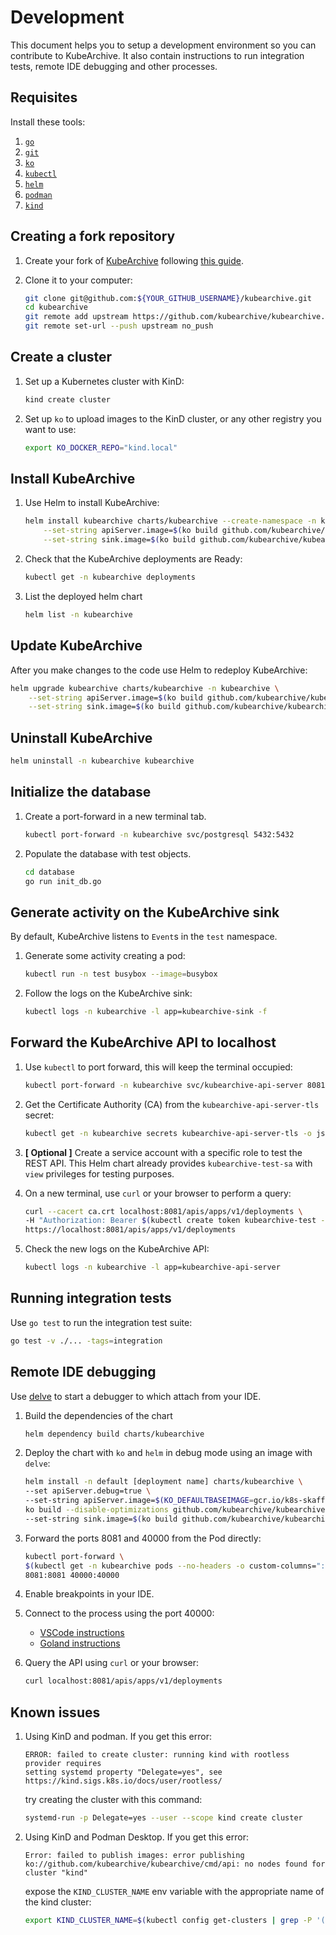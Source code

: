 # Development

This document helps you to setup a development environment so you can contribute
to KubeArchive. It also contain instructions to run integration tests, remote IDE
debugging and other processes.

## Requisites

Install these tools:

1. [`go`](https://golang.org/doc/install)
1. [`git`](https://help.github.com/articles/set-up-git/)
1. [`ko`](https://github.com/google/ko)
1. [`kubectl`](https://kubernetes.io/docs/tasks/tools/install-kubectl/)
1. [`helm`](https://helm.sh/docs/intro/install/)
1. [`podman`](https://podman.io/docs/installation)
1. [`kind`](https://kind.sigs.k8s.io/docs/user/quick-start/)

## Creating a fork repository

1. Create your fork of [KubeArchive](https://github.com/kubearchive/kubearchive)
  following [this guide](https://help.github.com/articles/fork-a-repo/).
1. Clone it to your computer:
  
    ```bash
    git clone git@github.com:${YOUR_GITHUB_USERNAME}/kubearchive.git
    cd kubearchive
    git remote add upstream https://github.com/kubearchive/kubearchive.git
    git remote set-url --push upstream no_push
    ```

## Create a cluster

1. Set up a Kubernetes cluster with KinD:
    ```bash
    kind create cluster
    ```

1. Set up `ko` to upload images to the KinD cluster, or any other registry you
  want to use:
    ```bash
    export KO_DOCKER_REPO="kind.local"
    ```

## Install KubeArchive

1. Use Helm to install KubeArchive:
   ```bash
   helm install kubearchive charts/kubearchive --create-namespace -n kubearchive \
       --set-string apiServer.image=$(ko build github.com/kubearchive/kubearchive/cmd/api) \
       --set-string sink.image=$(ko build github.com/kubearchive/kubearchive/cmd/sink)
   ```
1. Check that the KubeArchive deployments are Ready:
   ```bash
   kubectl get -n kubearchive deployments
   ```
   
1. List the deployed helm chart
   ```bash
   helm list -n kubearchive  
   ```

## Update KubeArchive

After you make changes to the code use Helm to redeploy KubeArchive:

```bash
helm upgrade kubearchive charts/kubearchive -n kubearchive \
    --set-string apiServer.image=$(ko build github.com/kubearchive/kubearchive/cmd/api) \
    --set-string sink.image=$(ko build github.com/kubearchive/kubearchive/cmd/sink)
```

## Uninstall KubeArchive

```bash
helm uninstall -n kubearchive kubearchive
```

## Initialize the database

1.  Create a port-forward in a new terminal tab.
    ```bash
    kubectl port-forward -n kubearchive svc/postgresql 5432:5432
    ```
2.  Populate the database with test objects.
    ```bash
    cd database
    go run init_db.go
    ```

## Generate activity on the KubeArchive sink

By default, KubeArchive listens to `Event`s in the `test` namespace.

1. Generate some activity creating a pod:
    ```bash
    kubectl run -n test busybox --image=busybox
    ```
1. Follow the logs on the KubeArchive sink:
    ```bash
    kubectl logs -n kubearchive -l app=kubearchive-sink -f
    ```

## Forward the KubeArchive API to localhost

1. Use `kubectl` to port forward, this will keep the terminal occupied:
    ```bash
    kubectl port-forward -n kubearchive svc/kubearchive-api-server 8081:8081
    ```
1. Get the Certificate Authority (CA) from the `kubearchive-api-server-tls` secret:
    ```bash
    kubectl get -n kubearchive secrets kubearchive-api-server-tls -o jsonpath='{.data.ca\.crt}' | base64 -d > ca.crt
    ```
   
1. **[ Optional ]** Create a service account with a specific role to test the REST API.
   This Helm chart already provides `kubearchive-test-sa` with `view` privileges for testing purposes.
    
1. On a new terminal, use `curl` or your browser to perform a query:
    ```bash
    curl --cacert ca.crt localhost:8081/apis/apps/v1/deployments \
    -H "Authorization: Bearer $(kubectl create token kubearchive-test -n kubearchive)" \
   https://localhost:8081/apis/apps/v1/deployments
    ```

1. Check the new logs on the KubeArchive API:
    ```bash
    kubectl logs -n kubearchive -l app=kubearchive-api-server
    ```

## Running integration tests

Use `go test` to run the integration test suite:
```bash
go test -v ./... -tags=integration
```

## Remote IDE debugging

Use [delve](https://golangforall.com/en/post/go-docker-delve-remote-debug.html)
to start a debugger to which attach from your IDE.

1. Build the dependencies of the chart
   ```bash
   helm dependency build charts/kubearchive
   ```

1. Deploy the chart with `ko` and `helm` in debug mode using an image with `delve`:
   ```bash
   helm install -n default [deployment name] charts/kubearchive \ 
   --set apiServer.debug=true \
   --set-string apiServer.image=$(KO_DEFAULTBASEIMAGE=gcr.io/k8s-skaffold/skaffold-debug-support/go:latest \
   ko build --disable-optimizations github.com/kubearchive/kubearchive/cmd/api) \
   --set-string sink.image=$(ko build github.com/kubearchive/kubearchive/cmd/sink)
   ```

1. Forward the ports 8081 and 40000 from the Pod directly:
   ```bash
   kubectl port-forward \
   $(kubectl get -n kubearchive pods --no-headers -o custom-columns=":metadata.name" | grep api-server) \
   8081:8081 40000:40000
   ```
1. Enable breakpoints in your IDE.
1. Connect to the process using the port 40000:
   * [VSCode instructions](https://golangforall.com/en/post/go-docker-delve-remote-debug.html#visual-studio-code)
   * [Goland instructions](https://golangforall.com/en/post/go-docker-delve-remote-debug.html#goland-ide)
1. Query the API using `curl` or your browser:
   ```bash
   curl localhost:8081/apis/apps/v1/deployments
   ```

## Known issues

1. Using KinD and podman. If you get this error:
    ```
    ERROR: failed to create cluster: running kind with rootless provider requires
    setting systemd property "Delegate=yes", see https://kind.sigs.k8s.io/docs/user/rootless/
    ```
    try creating the cluster with this command:
    ```bash
    systemd-run -p Delegate=yes --user --scope kind create cluster
    ```
1. Using KinD and Podman Desktop. If you get this error:
   ```
   Error: failed to publish images: error publishing 
   ko://github.com/kubearchive/kubearchive/cmd/api: no nodes found for cluster "kind"
   ```
   expose the `KIND_CLUSTER_NAME` env variable with the appropriate name of the kind cluster:
   ```bash
   export KIND_CLUSTER_NAME=$(kubectl config get-clusters | grep -P '(?<=kind-).*' -o)
   ```
